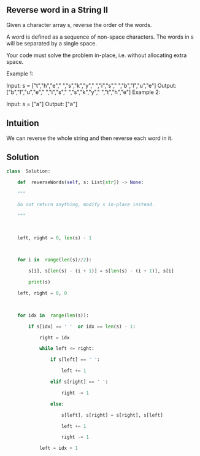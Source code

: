 ﻿
## Reverse word in a String II
Given a character array s, reverse the order of the words.

A word is defined as a sequence of non-space characters. The words in s will be separated by a single space.

Your code must solve the problem in-place, i.e. without allocating extra space.



Example 1:

Input: s = ["t","h","e"," ","s","k","y"," ","i","s"," ","b","l","u","e"]
Output: ["b","l","u","e"," ","i","s"," ","s","k","y"," ","t","h","e"]
Example 2:

Input: s = ["a"]
Output: ["a"]
## Intuition

We can reverse the whole string and then reverse each word in it. 

## Solution

```python
class  Solution:

	def  reverseWords(self, s: List[str]) -> None:

	"""

	Do not return anything, modify s in-place instead.

	"""

  

	left, right = 0, len(s) - 1

  

	for i in  range(len(s)//2):

		s[i], s[len(s) - (i + 1)] = s[len(s) - (i + 1)], s[i]

		print(s)

	left, right = 0, 0

  

	for idx in  range(len(s)):

		if s[idx] == ' '  or idx == len(s) - 1:

			right = idx

			while left <= right:

				if s[left] == ' ':

					left += 1

				elif s[right] == ' ':

					right -= 1

				else:

					s[left], s[right] = s[right], s[left]

					left += 1

					right -= 1

			left = idx + 1
```

